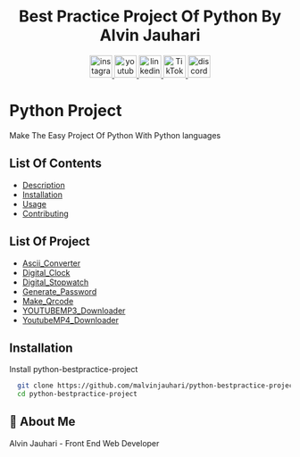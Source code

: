###
<h1 align="center">Best Practice Project Of Python By Alvin Jauhari</h1>

<div align="center">
  <a href="https://instagram.com/alvinjauhari" target="_blank">
    <img src="https://img.shields.io/static/v1?message=Instagram&logo=instagram&label=&color=E4405F&logoColor=white&labelColor=&style=for-the-badge" height="40" alt="instagram logo"  />
  </a>
  <a href="https://www.youtube.com/@malvinjauhari" target="_blank">
    <img src="https://img.shields.io/static/v1?message=Youtube&logo=youtube&label=&color=FF0000&logoColor=white&labelColor=&style=for-the-badge" height="40" alt="youtube logo"  />
  </a>
  <a href="https://www.youtube.com/@malvinjauhari" target="_blank">
    <img src="https://img.shields.io/static/v1?message=LinkedIn&logo=linkedin&label=&color=0077B5&logoColor=white&labelColor=&style=for-the-badge" height="40" alt="linkedin logo"  /
  /a>
  <a href="https://www.tiktok.com/@santrideveloper" target="_blank">
    <img src="https://img.shields.io/static/v1?message=TikTok&logo=tiktok&label=&color=000000&logoColor=white&labelColor=&style=for-the-badge" height="40" alt="TikTok logo" />
</a>
  <a href="https://www.discord/@username" target="_blank">
  <img src="https://img.shields.io/static/v1?message=Discord&logo=discord&label=&color=7289DA&logoColor=white&labelColor=&style=for-the-badge" height="40" alt="discord logo"  />
  </a>
</div>

# Python Project

Make The Easy Project Of Python With Python languages

## List Of Contents

- [Description](#description)
- [Installation](#installation)
- [Usage](#usage)
- [Contributing](#contributing)

## List Of Project
- [Ascii_Converter](#Ascii_Converter) 
- [Digital_Clock](#Digital_Clock) 
- [Digital_Stopwatch](#Digital_Stopwatch)  
- [Generate_Password](#Generate_Password)   
- [Make_Qrcode](#Make_Qrcode)   
- [YOUTUBEMP3_Downloader](#YOUTUBEMP3_Downloader)   
- [YoutubeMP4_Downloader](#YoutubeMP4_Downloader)

## Installation

Install python-bestpractice-project

```bash
  git clone https://github.com/malvinjauhari/python-bestpractice-project.git
  cd python-bestpractice-project
```

## 🚀 About Me
Alvin Jauhari -  Front End Web Developer







